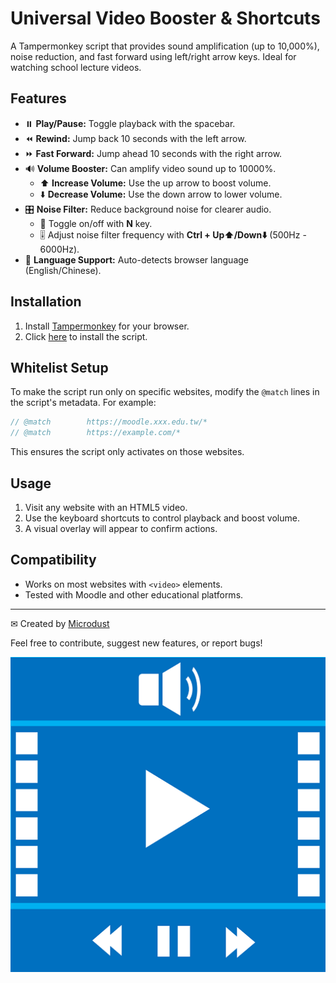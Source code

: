 # Universal Video Booster & Shortcuts

A Tampermonkey script that provides sound amplification (up to 10,000%), noise reduction, and fast forward using left/right arrow keys. Ideal for watching school lecture videos.

## Features

- ⏸️ **Play/Pause:** Toggle playback with the spacebar.
- ⏪ **Rewind:** Jump back 10 seconds with the left arrow.
- ⏩ **Fast Forward:** Jump ahead 10 seconds with the right arrow.
- 🔊 **Volume Booster:** Can amplify video sound up to 10000%.
  - ⬆️ **Increase Volume:** Use the up arrow to boost volume.
  - ⬇️ **Decrease Volume:** Use the down arrow to lower volume.
- 🎛️ **Noise Filter:** Reduce background noise for clearer audio.
  - 🔄 Toggle on/off with **N** key.
  - 🎚️ Adjust noise filter frequency with **Ctrl + Up⬆️/Down⬇️** (500Hz - 6000Hz).
- 🔄 **Language Support:** Auto-detects browser language (English/Chinese).

## Installation

1. Install [Tampermonkey](https://www.tampermonkey.net/) for your browser.
2. Click [here](https://greasyfork.org/zh-TW/scripts/530402-universal-video-booster-shortcuts) to install the script.

## Whitelist Setup

To make the script run only on specific websites, modify the `@match` lines in the script's metadata. For example:

```javascript
// @match        https://moodle.xxx.edu.tw/*
// @match        https://example.com/*
```

This ensures the script only activates on those websites.

## Usage

1. Visit any website with an HTML5 video.
2. Use the keyboard shortcuts to control playback and boost volume.
3. A visual overlay will appear to confirm actions.

## Compatibility

- Works on most websites with `<video>` elements.
- Tested with Moodle and other educational platforms.

---
✉ Created by [Microdust](https://github.com/micr0dust)

Feel free to contribute, suggest new features, or report bugs!

![thumbnail](./icon.png)
